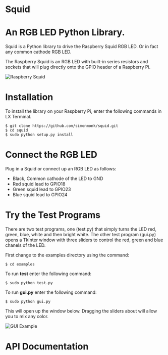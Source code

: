 Squid
=====

# An RGB LED Python Library.

Squid is a Python library to drive the Raspberry Squid RGB LED. Or in fact any common cathode RGB LED.

The Raspberry Squid is an RGB LED with built-in series resistors and sockets that will plug directly onto the GPIO header of a Raspberry Pi.

![Raspberry Squid](http://www.simonmonk.org/wp-content/uploads/2014/09/squid_on_b_plus_1-web-1024x437.jpg)

# Installation

To install the library on your Raspberry Pi, enter the following commands in LX Terminal.

```
$ git clone https://github.com/simonmonk/squid.git
$ cd squid
$ sudo python setup.py install
```

# Connect the RGB LED

Plug in a Squid or connect up an RGB LED as follows:
+ Black, Common cathode of the LED to GND
+ Red squid lead to GPIO18
+ Green squid lead to GPIO23
+ Blue squid lead to GPIO24

# Try the Test Programs

There are two test programs, one (test.py) that simply turns the LED red, green, blue, white and then bright white. The other test program (gui.py) opens a TkInter window with three sliders to control the red, green and blue chanels of the LED.

First change to the examples directory using the command:

```
$ cd examples
```

To run **test** enter the following command:

```
$ sudo python test.py
```

To run **gui.py** enter the following command:

```
$ sudo python gui.py
```

This will open up the window below. Dragging the sliders about will allow you to mix any color.

![GUI Example]()


# API Documentation

